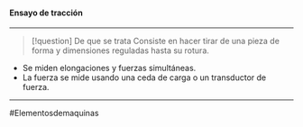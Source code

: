 #### Ensayo de tracción
---
>[!question] De que se trata
>Consiste en hacer tirar de una pieza de forma y dimensiones reguladas hasta su rotura.

- Se miden elongaciones y fuerzas simultáneas.
- La fuerza se mide usando una ceda de carga o un transductor de fuerza.

---
#Elementosdemaquinas 
